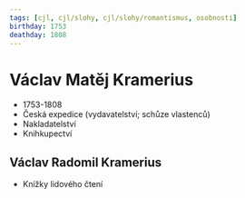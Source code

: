 ```yaml
---
tags: [cjl, cjl/slohy, cjl/slohy/romantismus, osobnosti]
birthday: 1753
deathday: 1808
---
```

# Václav Matěj Kramerius
- 1753-1808
- Česká expedice (vydavatelství; schůze vlastenců)
- Nakladatelství
- Knihkupectví 

## Václav Radomil Kramerius 
- Knížky lidového čtení

